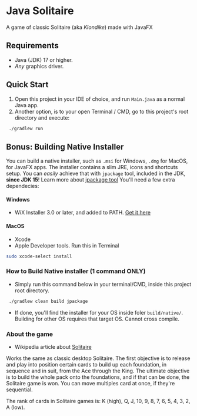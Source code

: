 # Java Solitaire

A game of classic Solitaire (aka _Klondike_) made with JavaFX

## Requirements

- Java (JDK) 17 or higher.
- *Any* graphics driver.

## Quick Start

1. Open this project in your IDE of choice, and run `Main.java` as a normal Java app.
2. Another option, is to your open Terminal / CMD, go to this project's root directory and execute:
```bash
 ./gradlew run
```

## Bonus: Building Native Installer

You can build a native installer, such as `.msi` for Windows, `.dmg` for MacOS, for JavaFX apps. The installer contains a slim JRE, icons and shortcuts setup. You can _easily_ achieve that with `jpackage` tool, included in the JDK, **since JDK 15**! Learn more about [jpackage tool](https://docs.oracle.com/en/java/javase/20/docs/specs/man/jpackage.html)
You'll need a few extra dependecies: 

#### Windows

- WiX Installer 3.0 or later, and added to PATH. [Get it here](https://wixtoolset.org/docs/wix3/)

#### MacOS

- Xcode 
- Apple Developer tools. Run this in Terminal
 ```bash
 sudo xcode-select install
 ```

### How to Build Native installer (1 command ONLY)

- Simply run this command below in your terminal/CMD, inside this project root directory.
```bash
 ./gradlew clean build jpackage
```

- If done, you'll find the installer for your OS inside foler `build/native/`. Building for other OS requires that target OS. Cannot cross compile. 


### About the game

- Wikipedia article about [Solitaire](https://en.wikipedia.org/wiki/Klondike_(solitaire))

Works the same as classic desktop Solitaire. The first objective is to release and play into position certain cards to
build up each foundation, in sequence and in suit, from the Ace through the King. The ultimate objective is to build the
whole pack onto the foundations, and if that can be done, the Solitaire game is won. You can move multiples card at
once, if they're sequential.

The rank of cards in Solitaire games is: K (high), Q, J, 10, 9, 8, 7, 6, 5, 4, 3, 2, A (low).